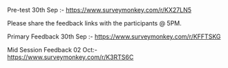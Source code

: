 Pre-test 30th Sep :- https://www.surveymonkey.com/r/KX27LN5 
 
 
Please share the feedback links with the participants @ 5PM.
 
Primary Feedback 30th Sep :-  https://www.surveymonkey.com/r/KFFTSKG 

Mid Session Feedback 02 Oct:- https://www.surveymonkey.com/r/K3RTS6C
